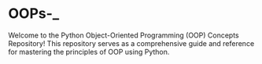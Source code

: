 # OOPs-_
Welcome to the Python Object-Oriented Programming (OOP) Concepts Repository! This repository serves as a comprehensive guide and reference for mastering the principles of OOP using Python.
